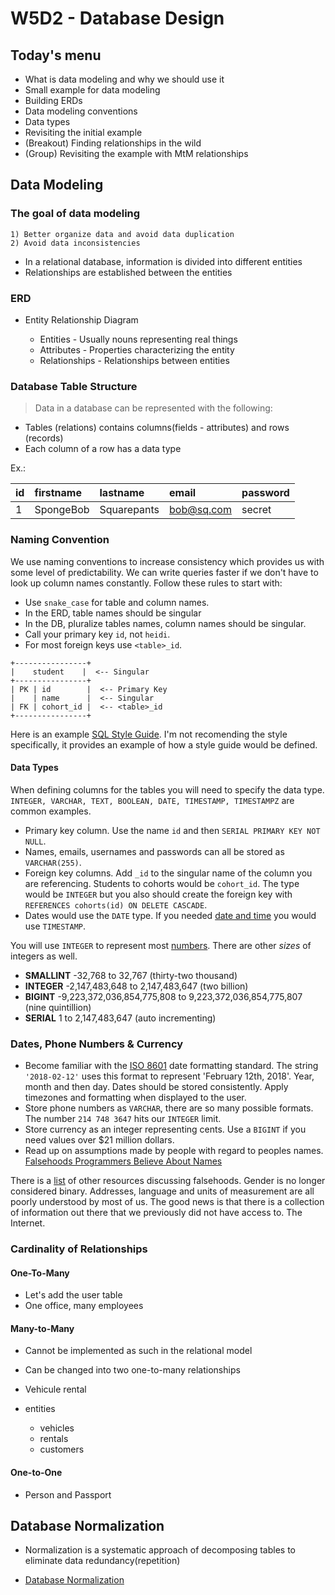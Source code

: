 # W5D2 - Database Design

## Today's menu

- What is data modeling and why we should use it
- Small example for data modeling
- Building ERDs
- Data modeling conventions
- Data types
- Revisiting the initial example
- (Breakout) Finding relationships in the wild
- (Group) Revisiting the example with MtM relationships























## Data Modeling

### The goal of data modeling

    1) Better organize data and avoid data duplication
    2) Avoid data inconsistencies

- In a relational database, information is divided into different entities
- Relationships are established between the entities


### ERD

- Entity Relationship Diagram

  - Entities - Usually nouns representing real things
  - Attributes - Properties characterizing the entity
  - Relationships - Relationships between entities

### Database Table Structure

> Data in a database can be represented with the following:

- Tables (relations) contains columns(fields - attributes) and rows (records)
- Each column of a row has a data type

Ex.:

| id   | firstname | lastname    | email      | password |
| :--- | :-------- | :---------- | :--------- | :------- |
| 1    | SpongeBob | Squarepants | bob@sq.com | secret   |

### Naming Convention

We use naming conventions to increase consistency which provides us with some level of predictability. We can write queries faster if we don't have to look up column names constantly. Follow these rules to start with:

- Use `snake_case` for table and column names.
- In the ERD, table names should be singular
- In the DB, pluralize tables names, column names should be singular.
- Call your primary key `id`, not `heidi`.
- For most foreign keys use `<table>_id`.

```
+----------------+
|    student    |  <-- Singular
+----------------+
| PK | id        |  <-- Primary Key
|    | name      |  <-- Singular
| FK | cohort_id |  <-- <table>_id
+----------------+
```

Here is an example [SQL Style Guide](http://www.sqlstyle.guide/). I'm not recomending the style specifically, it provides an example of how a style guide would be defined.

#### Data Types

When defining columns for the tables you will need to specify the data type. `INTEGER, VARCHAR, TEXT, BOOLEAN, DATE, TIMESTAMP, TIMESTAMPZ` are common examples.


- Primary key column. Use the name `id` and then `SERIAL PRIMARY KEY NOT NULL`.
- Names, emails, usernames and passwords can all be stored as `VARCHAR(255)`.
- Foreign key columns. Add `_id` to the singular name of the column you are referencing. Students to cohorts would be `cohort_id`. The type would be `INTEGER` but you also should create the foreign key with `REFERENCES cohorts(id) ON DELETE CASCADE`.
- Dates would use the `DATE` type. If you needed [date and time](https://www.postgresql.org/docs/current/static/datatype-datetime.html) you would use `TIMESTAMP`.

You will use `INTEGER` to represent most [numbers](https://www.postgresql.org/docs/current/static/datatype-numeric.html). There are other _sizes_ of integers as well.

- **SMALLINT** -32,768 to 32,767 (thirty-two thousand)
- **INTEGER** -2,147,483,648 to 2,147,483,647 (two billion)
- **BIGINT** -9,223,372,036,854,775,808 to 9,223,372,036,854,775,807 (nine quintillion)
- **SERIAL** 1 to 2,147,483,647 (auto incrementing)

### Dates, Phone Numbers & Currency

- Become familiar with the [ISO 8601](https://en.wikipedia.org/wiki/ISO_8601) date formatting standard. The string `'2018-02-12'` uses this format to represent 'February 12th, 2018'. Year, month and then day. Dates should be stored consistently. Apply timezones and formatting when displayed to the user.
- Store phone numbers as `VARCHAR`, there are so many possible formats. The number `214 748 3647` hits our `INTEGER` limit.
- Store currency as an integer representing cents. Use a `BIGINT` if you need values over \$21 million dollars.
- Read up on assumptions made by people with regard to peoples names. [Falsehoods Programmers Believe About Names](https://www.kalzumeus.com/2010/06/17/falsehoods-programmers-believe-about-names/)

There is a [list](https://github.com/kdeldycke/awesome-falsehood) of other resources discussing falsehoods. Gender is no longer considered binary. Addresses, language and units of measurement are all poorly understood by most of us. The good news is that there is a collection of information out there that we previously did not have access to. The Internet.


### Cardinality of Relationships

#### One-To-Many
- Let's add the user table
- One office, many employees

#### Many-to-Many

- Cannot be implemented as such in the relational model
- Can be changed into two one-to-many relationships

- Vehicule rental
- entities

  - vehicles
  - rentals
  - customers

#### One-to-One

- Person and Passport

## Database Normalization

- Normalization is a systematic approach of decomposing tables to eliminate data redundancy(repetition)

- [Database Normalization](https://www.studytonight.com/dbms/database-normalization.php)

